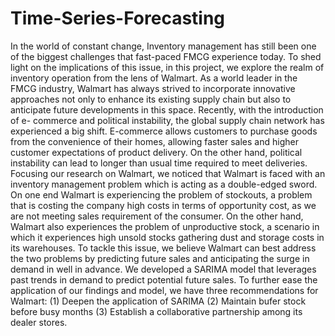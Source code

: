 # Time-Series-Forecasting
In the world of constant change, Inventory management has still been one of the biggest challenges that fast-paced FMCG experience today. To shed light on the implications of this issue, in this project, we explore the realm of inventory operation from the lens of Walmart. As a world leader in the FMCG industry, Walmart has always strived to incorporate innovative approaches not only to enhance its existing supply chain but also to anticipate future developments in this space. Recently, with the introduction of e- commerce and political instability, the global supply chain network has experienced a big shift. E-commerce allows customers to purchase goods from the convenience of their homes, allowing faster sales and higher customer expectations of product delivery. On the other hand, political instability can lead to longer than usual time required to meet deliveries. Focusing our research on Walmart, we noticed that Walmart is faced with an inventory management problem which is acting as a double-edged sword. On one end Walmart is experiencing the problem of stockouts, a problem that is costing the company high costs in terms of opportunity cost, as we are not meeting sales requirement of the consumer. On the other hand, Walmart also experiences the problem of unproductive stock, a scenario in which it experiences high unsold stocks gathering dust and storage costs in its warehouses. To tackle this issue, we believe Walmart can best address the two problems by predicting future sales and anticipating the surge in demand in well in advance. We developed a SARIMA model that leverages past trends in demand to predict potential future sales. To further ease the application of our findings and model, we have three recommendations for Walmart: (1) Deepen the application of SARIMA (2) Maintain bufer stock before busy months (3) Establish a collaborative partnership among its dealer stores.
